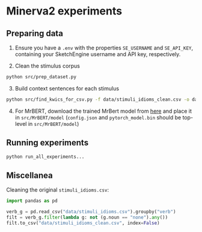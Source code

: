 # Minerva2 experiments

## Preparing data
1. Ensure you have a `.env` with the properties `SE_USERNAME` and `SE_API_KEY`, containing your
SketchEngine username and API key, respectively.

2. Clean the stimulus corpus
```bash
python src/prep_dataset.py
```

3. Build context sentences for each stimulus
```bash
python src/find_kwics_for_csv.py -f data/stimuli_idioms_clean.csv -o data/stimuli_idioms_kwics.json
```

4. For MrBERT, download the trained MrBert model from [here](https://drive.google.com/drive/folders/1iWrftTDH2If6UO9M-hmc13EwYP1FVfSJ) and place it in `src/MrBERT/model` (`config.json` and `pytorch_model.bin` should be top-level in `src/MrBERT/model`)

## Running experiments
```bash
python run_all_experiments...
```


## Miscellanea
Cleaning the original `stimuli_idioms.csv`:
```python
import pandas as pd

verb_g = pd.read_csv("data/stimuli_idioms.csv").groupby("verb")
filt = verb_g.filter(lambda g: not (g.noun == "none").any())
filt.to_csv("data/stimuli_idioms_clean.csv", index=False)
```
